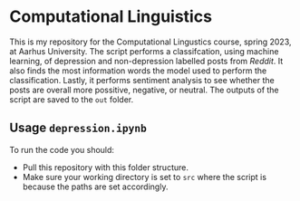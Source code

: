 # Computational Linguistics 
This is my repository for the Computational Lingustics course, spring 2023, at Aarhus University. The script performs a classifcation, using machine learning, of depression and non-depression labelled posts from *Reddit*. It also finds the most information words the model used to perform the classification. Lastly, it performs sentiment analysis to see whether the posts are overall more possitive, negative, or neutral. The outputs of the script are saved to the ```out``` folder.

## Usage ```depression.ipynb```
To run the code you should:
- Pull this repository with this folder structure.
- Make sure your working directory is set to ```src``` where the script is because the paths are set accordingly.
